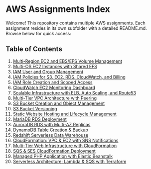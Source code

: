 # AWS Assignments Index

Welcome! This repository contains multiple AWS assignments. Each assignment resides in its own subfolder with a detailed README.md. Browse below for quick access:

## Table of Contents

1. [Multi-Region EC2 and EBS/EFS Volume Management](m2-case-study-1/README.md)
2. [Multi-OS EC2 Instances with Shared EFS](m2-ec2-efs/README.md)
3. [IAM User and Group Management](m3-a01-iam-users/README.md)
4. [IAM Policies for S3, EC2, RDS, CloudWatch, and Billing](m3-a02-iam-policies/README.md)
5. [IAM Role Creation and Scoped Access](m3-a03-iam-roles/README.md)
6. [CloudWatch EC2 Monitoring Dashboard](m3-a04-cloudwatch-dashboard/README.md)
7. [Scalable Infrastructure with ELB, Auto Scaling, and Route53](m4-elb-route53/README.md)
8. [Multi-Tier VPC Architecture with Peering](m5-case-study-vpc-peering/README.md)
9. [S3 Bucket Creation and Object Management](m6-a01-s3-bkt-create/README.md)
10. [S3 Bucket Versioning](m6-a02-s3-bkt-version/README.md)
11. [Static Website Hosting and Lifecycle Management](m6-a03-s3-static-hosting-lifecycle/README.md)
12. [MariaDB RDS Deployment](m7-a01-mariadb/README.md)
13. [AuroraDB RDS with Multi-AZ Replicas](m7-a02-aurora/README.md)
14. [DynamoDB Table Creation & Backup](m7-a03-dynamodb/README.md)
15. [Redshift Serverless Data Warehouse](m7-a04-redshift/README.md)
16. [CloudFormation: VPC & EC2 with SNS Notifications](m8-a03-cloudformation/README.md)
17. [Multi-Tier Web Infrastructure with CloudFormation](m8-case-study-1/README.md)
18. [SQS & SES CloudFormation Deployment](m8-sqs-ses/README.md)
19. [Managed PHP Application with Elastic Beanstalk](m9-eb-php/README.md)
20. [Serverless Architecture: Lambda & SQS with Terraform](m9-lambda-sqs/README.md)

<!-- # AWS Assignments Index

Welcome! This repository contains multiple AWS assignments. Each assignment resides in its own subfolder with a detailed README.md. Browse below for quick access:

## Table of Contents

- [01](m2-case-study-1/README.md) — Multi-Region EC2 Setup and EBS/EFS Volume Management
- [02](m2-ec2-efs/README.md) — Multi-OS EC2 Instances with Shared EFS Setup
- [03](m3-a01-iam-users/README.md) — IAM User and Group Management.
- [04](m3-a02-iam-policies/README.md) — IAM Custom Policy Creation for S3, EC2, RDS, CloudWatch, and Billing Access
- [05](m3-a03-iam-roles/README.md) — IAM Role Creation and Scoped Access for VPC and DynamoDB
- [06](m3-a04-cloudwatch-dashboard/README.md) — EC2 Monitoring with CloudWatch Dashboard
- [07](m4-elb-route53/README.md) —  Scalable Cloud Infrastructure with ELB, Auto Scaling, and Route53
- [08](m5-case-study-vpc-peering/README.md) — Designing and Implementing Multi-Tier VPC Architectures with Peering
- [09](m6-a01-s3-bkt-create/README.md) — S3 Bucket Creation and Object Management
- [10](m6-a02-s3-bkt-version/README.md) — Enabling and Testing S3 Bucket Versioning
- [11](m6-a03-s3-static-hosting-lifecycle/README.md) — Static Website Hosting and Lifecycle Management with S3
- [12](m7-a01-mariadb/README.md) — MariaDB RDS Deployment and Multi-Platform Connectivity
- [13](m7-a02-aurora/README.md) — AuroraDB RDS Deployment with Multi-AZ Read Replicas
- [14](m7-a03-dynamodb/README.md) — DynamoDB Table Creation, Data Management, and Backup
- [15](m7-a04-redshift/README.md) — Amazon Redshift Serverless Data Warehouse Setup and Querying
- [16](m8-a03-cloudformation/README.md) — CloudFormation Deployment of VPC and Public EC2 Instance with SNS Stack Notifications
- [17](m8-case-study-1/README.md) — Automated Multi-Tier Web Infrastructure with CloudFormation and Self-Service Testing Environment
- [18](m8-sqs-ses/README.md) — CloudFormation Deployment of FIFO SQS and SES Email Notification Setup
- [19](m9-eb-php/README.md) — Managed PHP Application Deployment with AWS Elastic Beanstalk
- [20](m9-lambda-sqs/README.md) — erverless Event-Driven Architecture with AWS Lambda and SQS using Terraform


 -->
